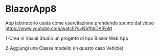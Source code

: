 # BlazorApp8

App laboratorio usata come esercitazione prendendo spunto dal video https://www.youtube.com/watch?v=NbfhbDKiFpM

1-Crea in Visual Studio un progetto di tipo Blazor Web App

2-Aggiungi una Classe modello (in questo caso Vehicle)
